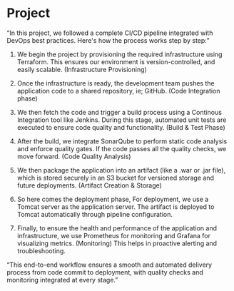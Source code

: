 # Project

“In this project, we followed a complete CI/CD pipeline integrated with DevOps best practices. Here's how the process works step by step:”

1. We begin the project by provisioning the required infrastructure using Terraform.
   This ensures our environment is version-controlled, and easily scalable.                                       (Infrastructure Provisioning) 
 
3. Once the infrastructure is ready, the development team pushes the application code to a shared repository, ie; GitHub.   (Code Integration phase)

4. We then fetch the code and trigger a build process using a Continous Integration tool like Jenkins.
   During this stage, automated unit tests are executed to ensure code quality and functionality.                           (Build & Test Phase)

5. After the build, we integrate SonarQube to perform static code analysis and enforce quality gates. If the code passes all the quality checks, we move forward.           (Code Quality Analysis)

6. We then package the application into an artifact (like a .war or .jar file), which is stored securely in an S3 bucket for versioned storage and future deployments.      (Artifact Creation & Storage)

7. So here comes the deployment phase,
   For deployment, we use a Tomcat server as the application server. The artifact is deployed to Tomcat automatically through pipeline configuration.

8. Finally, to ensure the health and performance of the application and infrastructure, we use Prometheus for monitoring and Grafana for visualizing metrics.            (Monitoring)
   This helps in proactive alerting and troubleshooting.

“This end-to-end workflow ensures a smooth and automated delivery process from code commit to deployment, with quality checks and monitoring integrated at every stage.”



















                   
